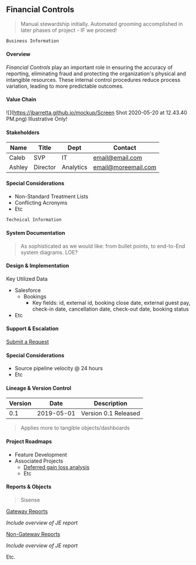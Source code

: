 ## Financial Controls
>Manual stewardship initially. Automated grooming accomplished in later phases of project - IF we proceed!

```markdown
Business Information
```

#### Overview

*Financial Controls* play an important role in ensuring the accuracy of reporting, eliminating fraud and protecting the organization's physical and intangible resources. These internal control procedures reduce process variation, leading to more predictable outcomes.

#### Value Chain

![](https://jbarretta.github.io/mockup/Screen Shot 2020-05-20 at 12.43.40 PM.png)
Illustrative Only!

#### Stakeholders

Name | Title | Dept | Contact
------------ | ------------- | ------------- | -------------
Caleb | SVP | IT | email@email.com
Ashley | Director | Analytics | email@moreemail.com

#### Special Considerations
* Non-Standard Treatment Lists
 * Conflicting Acronyms
 * Etc

```markdown
Technical Information
```

#### System Documentation
>As sophisticated as we would like: from bullet points, to end-to-End system diagrams. LOE?

#### Design & Implementation

Key Utilized Data
 * Salesforce
   * Bookings
     * Key fields: id, external id, booking close date, external guest pay, check-in date, cancellation date, check-out   date, booking status
  * Etc
 
#### Support & Escalation
 [Submit a Request](https://www.surveygizmo.com/s3/4826616/Analytics-Request-Form) 

#### Special Considerations
 * Source pipeline velocity @ 24 hours
 * Etc

#### Lineage & Version Control
Version | Date | Description
------------ | ------------- | -------------
0.1 | 2019-05-01 | Version 0.1 Released

>Applies more to tangible objects/dashboards

#### Project Roadmaps
* Feature Development
* Associated Projects
  * [Deferred gain loss analysis](https://docs.google.com/spreadsheets/d/1iNMa2sJP-5Baqhv-gYfNHixZfOJ4x10xpWvphk4LsRU/edit#gid=1171998992)
  * Etc

#### Reports & Objects
>Sisense

[Gateway Reports](https://app.periscopedata.com/app/evolve-vacation-rental-network:evolve-vacation-rental/604794/Financial-Controls:-Gateway-Reports)

  *Include overview of JE report*
  
[Non-Gateway Reports](https://app.periscopedata.com/app/evolve-vacation-rental-network:evolve-vacation-rental/605155/Financial-Controls:-Non-Gateway-Reports)

  *Include overview of JE report*
  
  Etc.
